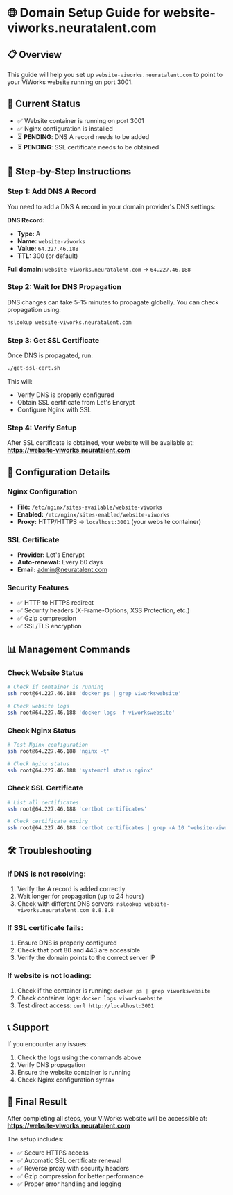 # 🌐 Domain Setup Guide for website-viworks.neuratalent.com

## 📋 Overview
This guide will help you set up `website-viworks.neuratalent.com` to point to your ViWorks website running on port 3001.

## 🚀 Current Status
- ✅ Website container is running on port 3001
- ✅ Nginx configuration is installed
- ⏳ **PENDING**: DNS A record needs to be added
- ⏳ **PENDING**: SSL certificate needs to be obtained

## 📝 Step-by-Step Instructions

### Step 1: Add DNS A Record
You need to add a DNS A record in your domain provider's DNS settings:

**DNS Record:**
- **Type:** A
- **Name:** `website-viworks`
- **Value:** `64.227.46.188`
- **TTL:** 300 (or default)

**Full domain:** `website-viworks.neuratalent.com` → `64.227.46.188`

### Step 2: Wait for DNS Propagation
DNS changes can take 5-15 minutes to propagate globally. You can check propagation using:
```bash
nslookup website-viworks.neuratalent.com
```

### Step 3: Get SSL Certificate
Once DNS is propagated, run:
```bash
./get-ssl-cert.sh
```

This will:
- Verify DNS is properly configured
- Obtain SSL certificate from Let's Encrypt
- Configure Nginx with SSL

### Step 4: Verify Setup
After SSL certificate is obtained, your website will be available at:
**https://website-viworks.neuratalent.com**

## 🔧 Configuration Details

### Nginx Configuration
- **File:** `/etc/nginx/sites-available/website-viworks`
- **Enabled:** `/etc/nginx/sites-enabled/website-viworks`
- **Proxy:** HTTP/HTTPS → `localhost:3001` (your website container)

### SSL Certificate
- **Provider:** Let's Encrypt
- **Auto-renewal:** Every 60 days
- **Email:** admin@neuratalent.com

### Security Features
- ✅ HTTP to HTTPS redirect
- ✅ Security headers (X-Frame-Options, XSS Protection, etc.)
- ✅ Gzip compression
- ✅ SSL/TLS encryption

## 📊 Management Commands

### Check Website Status
```bash
# Check if container is running
ssh root@64.227.46.188 'docker ps | grep viworkswebsite'

# Check website logs
ssh root@64.227.46.188 'docker logs -f viworkswebsite'
```

### Check Nginx Status
```bash
# Test Nginx configuration
ssh root@64.227.46.188 'nginx -t'

# Check Nginx status
ssh root@64.227.46.188 'systemctl status nginx'
```

### Check SSL Certificate
```bash
# List all certificates
ssh root@64.227.46.188 'certbot certificates'

# Check certificate expiry
ssh root@64.227.46.188 'certbot certificates | grep -A 10 "website-viworks"'
```

## 🛠️ Troubleshooting

### If DNS is not resolving:
1. Verify the A record is added correctly
2. Wait longer for propagation (up to 24 hours)
3. Check with different DNS servers: `nslookup website-viworks.neuratalent.com 8.8.8.8`

### If SSL certificate fails:
1. Ensure DNS is properly configured
2. Check that port 80 and 443 are accessible
3. Verify the domain points to the correct server IP

### If website is not loading:
1. Check if the container is running: `docker ps | grep viworkswebsite`
2. Check container logs: `docker logs viworkswebsite`
3. Test direct access: `curl http://localhost:3001`

## 📞 Support
If you encounter any issues:
1. Check the logs using the commands above
2. Verify DNS propagation
3. Ensure the website container is running
4. Check Nginx configuration syntax

## 🎯 Final Result
After completing all steps, your ViWorks website will be accessible at:
**https://website-viworks.neuratalent.com**

The setup includes:
- ✅ Secure HTTPS access
- ✅ Automatic SSL certificate renewal
- ✅ Reverse proxy with security headers
- ✅ Gzip compression for better performance
- ✅ Proper error handling and logging
